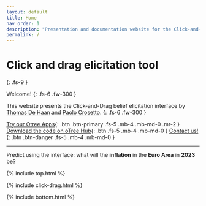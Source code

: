 ```yaml
---
layout: default
title: Home
nav_order: 1
description: "Presentation and documentation website for the Click-and-Drag belief elicitation interface by Paolo Crosetto & Thomas De Haan"
permalink: /
---
```


# Click and drag elicitation tool
{: .fs-9 }

Welcome! 
{: .fs-6 .fw-300 }

This website presents the Click-and-Drag belief elicitation interface by [Thomas De Haan](https://sites.google.com/view/thomas-de-haan) and [Paolo Crosetto](https://paolocrosetto.wordpress.com/).
{: .fs-6 .fw-300 }

[Try our Otree Apps](https://beliefelicitation.herokuapp.com/demo){: .btn .btn-primary .fs-5 .mb-4 .mb-md-0 .mr-2 } [Download the code on oTree Hub](https://www.otreehub.com/projects/beliefelicitation/){: .btn .fs-5 .mb-4 .mb-md-0 }
[Contact us!](mailto:paolo.crosetto@gmail.com?subject=[Click-and-Drag]%20Contact&cc=thomas.deHaan@uib.no&target=_blank){: .btn .btn-danger .fs-5 .mb-4 .mb-md-0 }

---

Predict using the interface: what will the **inflation** in the **Euro Area** in **2023** be? 

{% include top.html %}

{% include click-drag.html %}

{% include bottom.html %}
